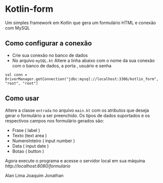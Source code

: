 # Kotlin-form
Um simples framework em Kotlin que gera um formulário HTML e conexão com MySQL


## Como configurar a conexão
- Crie sua conexão no banco de dados 
- No arquivo `mySQL.kt` Altere a linha abaixo com o nome da sua conexão com o banco de dados, a porta , usuário e senha

`val conn = DriverManager.getConnection("jdbc:mysql://localhost:3306/kotlin_form","root", "root")`

## Como usar
Altere a classe `entrada` no  arquivo `main.kt` com os atributos que deseja gerar o formulário a ser preenchido.
Os tipos de dados suportados e os respectivos campos nos formulário gerados são:
- Frase ( label ) 
- Texto (text area ) 
- NumeroInteiro ( input number )
- Data ( input date )
- Botao ( button )
 
Agora execute o programa e acesse o servidor local em sua máquina *http://localhost:8080/formulario*

Alan Lima
Joaquim
Jonathan
